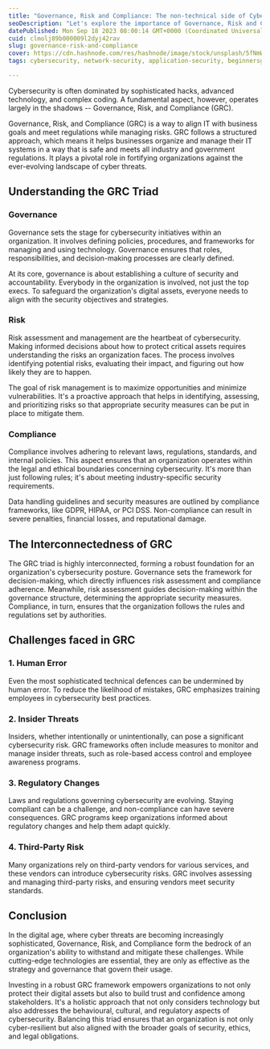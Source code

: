 ```yaml
---
title: "Governance, Risk and Compliance: The non-technical side of Cybersecurity"
seoDescription: "Let's explore the importance of Governance, Risk and Compliance in Cybersecurity."
datePublished: Mon Sep 18 2023 08:00:14 GMT+0000 (Coordinated Universal Time)
cuid: clmolj89b000009l2dyj42rav
slug: governance-risk-and-compliance
cover: https://cdn.hashnode.com/res/hashnode/image/stock/unsplash/5fNmWej4tAA/upload/0c33df173c3b96019b689b0b2f1628d7.jpeg
tags: cybersecurity, network-security, application-security, beginnersguide, grc

---
```


Cybersecurity is often dominated by sophisticated hacks, advanced technology, and complex coding. A fundamental aspect, however, operates largely in the shadows -- Governance, Risk, and Compliance (GRC).

Governance, Risk, and Compliance (GRC) is a way to align IT with business goals and meet regulations while managing risks. GRC follows a structured approach, which means it helps businesses organize and manage their IT systems in a way that is safe and meets all industry and government regulations. It plays a pivotal role in fortifying organizations against the ever-evolving landscape of cyber threats.

## Understanding the GRC Triad

### Governance

Governance sets the stage for cybersecurity initiatives within an organization. It involves defining policies, procedures, and frameworks for managing and using technology. Governance ensures that roles, responsibilities, and decision-making processes are clearly defined.

At its core, governance is about establishing a culture of security and accountability. Everybody in the organization is involved, not just the top execs. To safeguard the organization's digital assets, everyone needs to align with the security objectives and strategies.

### Risk

Risk assessment and management are the heartbeat of cybersecurity. Making informed decisions about how to protect critical assets requires understanding the risks an organization faces. The process involves identifying potential risks, evaluating their impact, and figuring out how likely they are to happen.

The goal of risk management is to maximize opportunities and minimize vulnerabilities. It's a proactive approach that helps in identifying, assessing, and prioritizing risks so that appropriate security measures can be put in place to mitigate them.

### Compliance

Compliance involves adhering to relevant laws, regulations, standards, and internal policies. This aspect ensures that an organization operates within the legal and ethical boundaries concerning cybersecurity. It's more than just following rules; it's about meeting industry-specific security requirements.

Data handling guidelines and security measures are outlined by compliance frameworks, like GDPR, HIPAA, or PCI DSS. Non-compliance can result in severe penalties, financial losses, and reputational damage.

## The Interconnectedness of GRC

The GRC triad is highly interconnected, forming a robust foundation for an organization's cybersecurity posture. Governance sets the framework for decision-making, which directly influences risk assessment and compliance adherence. Meanwhile, risk assessment guides decision-making within the governance structure, determining the appropriate security measures. Compliance, in turn, ensures that the organization follows the rules and regulations set by authorities.

## Challenges faced in GRC

### 1\. Human Error

Even the most sophisticated technical defences can be undermined by human error. To reduce the likelihood of mistakes, GRC emphasizes training employees in cybersecurity best practices.

### 2\. Insider Threats

Insiders, whether intentionally or unintentionally, can pose a significant cybersecurity risk. GRC frameworks often include measures to monitor and manage insider threats, such as role-based access control and employee awareness programs.

### 3\. Regulatory Changes

Laws and regulations governing cybersecurity are evolving. Staying compliant can be a challenge, and non-compliance can have severe consequences. GRC programs keep organizations informed about regulatory changes and help them adapt quickly.

### 4\. Third-Party Risk

Many organizations rely on third-party vendors for various services, and these vendors can introduce cybersecurity risks. GRC involves assessing and managing third-party risks, and ensuring vendors meet security standards.

## Conclusion

In the digital age, where cyber threats are becoming increasingly sophisticated, Governance, Risk, and Compliance form the bedrock of an organization's ability to withstand and mitigate these challenges. While cutting-edge technologies are essential, they are only as effective as the strategy and governance that govern their usage.

Investing in a robust GRC framework empowers organizations to not only protect their digital assets but also to build trust and confidence among stakeholders. It's a holistic approach that not only considers technology but also addresses the behavioural, cultural, and regulatory aspects of cybersecurity. Balancing this triad ensures that an organization is not only cyber-resilient but also aligned with the broader goals of security, ethics, and legal obligations.